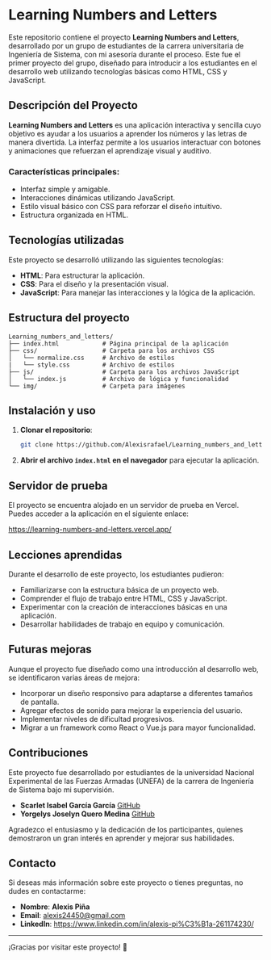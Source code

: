 
# Learning Numbers and Letters

Este repositorio contiene el proyecto **Learning Numbers and Letters**, desarrollado por un grupo de estudiantes de la carrera universitaria de Ingeniería de Sistema, con mi asesoría durante el proceso. Este fue el primer proyecto del grupo, diseñado para introducir a los estudiantes en el desarrollo web utilizando tecnologías básicas como HTML, CSS y JavaScript.

## Descripción del Proyecto

**Learning Numbers and Letters** es una aplicación interactiva y sencilla cuyo objetivo es ayudar a los usuarios a aprender los números y las letras de manera divertida. La interfaz permite a los usuarios interactuar con botones y animaciones que refuerzan el aprendizaje visual y auditivo.

### Características principales:
- Interfaz simple y amigable.
- Interacciones dinámicas utilizando JavaScript.
- Estilo visual básico con CSS para reforzar el diseño intuitivo.
- Estructura organizada en HTML.

## Tecnologías utilizadas

Este proyecto se desarrolló utilizando las siguientes tecnologías:
- **HTML**: Para estructurar la aplicación.
- **CSS**: Para el diseño y la presentación visual.
- **JavaScript**: Para manejar las interacciones y la lógica de la aplicación.

## Estructura del proyecto

```
Learning_numbers_and_letters/
├── index.html            # Página principal de la aplicación
├── css/                  # Carpeta para los archivos CSS
│   └── normalize.css     # Archivo de estilos 
|   └── style.css         # Archivo de estilos
├── js/                   # Carpeta para los archivos JavaScript
│   └── index.js          # Archivo de lógica y funcionalidad
└── img/                  # Carpeta para imágenes
```

## Instalación y uso

1. **Clonar el repositorio**:
   ```bash
   git clone https://github.com/Alexisrafael/Learning_numbers_and_letters.git
   ```

2. **Abrir el archivo `index.html` en el navegador** para ejecutar la aplicación.

## Servidor de prueba

El proyecto se encuentra alojado en un servidor de prueba en Vercel. Puedes acceder a la aplicación en el siguiente enlace:

https://learning-numbers-and-letters.vercel.app/

## Lecciones aprendidas

Durante el desarrollo de este proyecto, los estudiantes pudieron:
- Familiarizarse con la estructura básica de un proyecto web.
- Comprender el flujo de trabajo entre HTML, CSS y JavaScript.
- Experimentar con la creación de interacciones básicas en una aplicación.
- Desarrollar habilidades de trabajo en equipo y comunicación.

## Futuras mejoras

Aunque el proyecto fue diseñado como una introducción al desarrollo web, se identificaron varias áreas de mejora:
- Incorporar un diseño responsivo para adaptarse a diferentes tamaños de pantalla.
- Agregar efectos de sonido para mejorar la experiencia del usuario.
- Implementar niveles de dificultad progresivos.
- Migrar a un framework como React o Vue.js para mayor funcionalidad.

## Contribuciones

Este proyecto fue desarrollado por estudiantes de la universidad Nacional Experimental de las Fuerzas Armadas (UNEFA) de la carrera de Ingeniería de Sistema bajo mi supervisión.

- **Scarlet Isabel García García** [GitHub](https://github.com/ScarletIGG)
- **Yorgelys Joselyn Quero Medina** [GitHub](https://github.com/yorgelysjmj)

Agradezco el entusiasmo y la dedicación de los participantes, quienes demostraron un gran interés en aprender y mejorar sus habilidades.

## Contacto

Si deseas más información sobre este proyecto o tienes preguntas, no dudes en contactarme:
- **Nombre**: **Alexis Piña**
- **Email**: alexis24450@gmail.com
- **LinkedIn**: https://www.linkedin.com/in/alexis-pi%C3%B1a-261174230/

---

¡Gracias por visitar este proyecto! 🎉